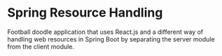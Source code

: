 Spring Resource Handling
========================

Football doodle application that uses React.js and a different way of handling web resources in Spring Boot by
separating the server module from the client module.
